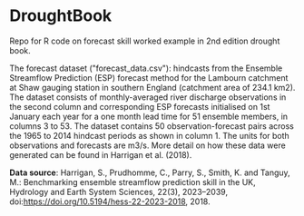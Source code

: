 # DroughtBook
Repo for R code on forecast skill worked example in 2nd edition drought book. 

The forecast dataset ("forecast_data.csv"): hindcasts from the Ensemble Streamflow Prediction (ESP) forecast method for the Lambourn catchment at Shaw gauging station in southern England (catchment area of 234.1 km2). The dataset consists of monthly-averaged river discharge observations in the second column and corresponding ESP forecasts initialised on 1st January each year for a one month lead time for 51 ensemble members, in columns 3 to 53. The dataset contains 50 observation-forecast pairs across the 1965 to 2014 hindcast periods as shown in column 1. The units for both observations and forecasts are m3/s. More detail on how these data were generated can be found in Harrigan et al. (2018).

**Data source**: Harrigan, S., Prudhomme, C., Parry, S., Smith, K. and Tanguy, M.: Benchmarking ensemble streamflow prediction skill in the UK, Hydrology and Earth System Sciences, 22(3), 2023–2039, doi:https://doi.org/10.5194/hess-22-2023-2018, 2018.
